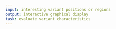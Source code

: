 ```yaml
---
input: interesting variant positions or regions
output: interactive graphical display
task: evaluate variant characteristics
---
```

